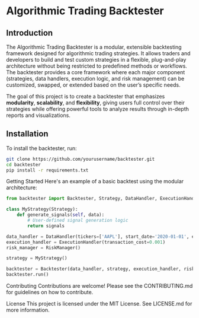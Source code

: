 # Algorithmic Trading Backtester

## Introduction
The Algorithmic Trading Backtester is a modular, extensible backtesting framework designed for algorithmic trading strategies. It allows traders and developers to build and test custom strategies in a flexible, plug-and-play architecture without being restricted to predefined methods or workflows. The backtester provides a core framework where each major component (strategies, data handlers, execution logic, and risk management) can be customized, swapped, or extended based on the user’s specific needs.

The goal of this project is to create a backtester that emphasizes **modularity**, **scalability**, and **flexibility**, giving users full control over their strategies while offering powerful tools to analyze results through in-depth reports and visualizations.

## Installation

To install the backtester, run:

```bash
git clone https://github.com/yourusername/backtester.git
cd backtester
pip install -r requirements.txt
```

Getting Started
Here's an example of a basic backtest using the modular architecture:

```python
from backtester import Backtester, Strategy, DataHandler, ExecutionHandler, RiskManager

class MyStrategy(Strategy):
    def generate_signals(self, data):
        # User-defined signal generation logic
        return signals

data_handler = DataHandler(tickers=['AAPL'], start_date='2020-01-01', end_date='2023-01-01')
execution_handler = ExecutionHandler(transaction_cost=0.001)
risk_manager = RiskManager()

strategy = MyStrategy()

backtester = Backtester(data_handler, strategy, execution_handler, risk_manager)
backtester.run()
```

Contributing
Contributions are welcome! Please see the CONTRIBUTING.md for guidelines on how to contribute.

License
This project is licensed under the MIT License. See LICENSE.md for more information.

